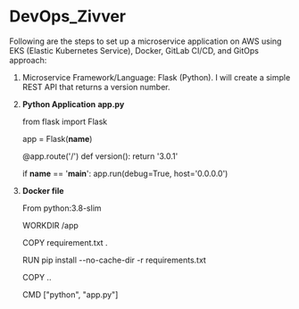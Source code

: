 # DevOps_Zivver

Following are the steps to set up a microservice application on AWS using EKS (Elastic Kubernetes Service), Docker, GitLab CI/CD, and GitOps approach:

1. Microservice Framework/Language: Flask (Python). I will create a simple REST API that returns a version number.

2. **Python Application**
   **app.py**

    from flask import Flask
    
    app = Flask(__name__)
    
    @app.route('/')
    def version():
        return '3.0.1'
    
    if __name__ == '__main__':
        app.run(debug=True, host='0.0.0.0')

4. **Docker file**

     From python:3.8-slim

     WORKDIR /app

     COPY requirement.txt .

     RUN pip install --no-cache-dir -r requirements.txt

     COPY ..

     CMD ["python", "app.py"]
  
    

